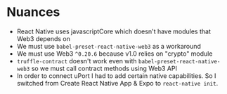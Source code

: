 # Nuances

* React Native uses javascriptCore which doesn't have modules that Web3 depends on
* We must use `babel-preset-react-native-web3` as a workaround
* We must use Web3 `^0.20.6` because v1.0 relies on "crypto" module
* `truffle-contract` doesn't work even with `babel-preset-react-native-web3` so we must call contract methods using Web3 API
* In order to connect uPort I had to add certain native capabilities. 
  So I switched from Create React Native App & Expo to `react-native init`.
